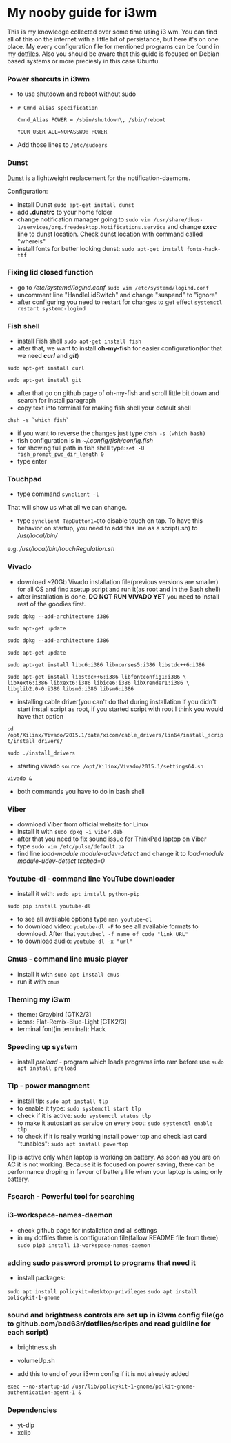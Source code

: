 # **My nooby guide for i3wm**

This is my knowledge collected over some time using i3 wm. You can find all of this on the internet with a little bit of persistance, but here it's on one place. My
every configuration file for mentioned programs can be found in my [dotfiles](https://github.com/bad63r/dotfiles). Also you should be aware that this guide is focused
on Debian based systems or more preciesly in this case Ubuntu.

### Power shorcuts in i3wm

* to use shutdown and reboot without sudo
* 
  `# Cmnd alias specification`

  `Cmnd_Alias POWER = /sbin/shutdown\, /sbin/reboot`
  
  `YOUR_USER ALL=NOPASSWD: POWER` 

* Add those lines to `/etc/sudoers`
### Dunst 

[Dunst](https://dunst-project.org) is a lightweight replacement for the notification-daemons.

Configuration:
* install Dunst `sudo apt-get install dunst`
* add **.dunstrc** to your home folder
* change notification manager going to
`sudo vim /usr/share/dbus-1/services/org.freedesktop.Notifications.service` and change _**exec**_ line to dunst location. Check dunst location with command called "whereis"
* install fonts for better looking dunst: `sudo apt-get install fonts-hack-ttf`

### Fixing lid closed function

* go to  _/etc/systemd/logind.conf_
`sudo vim /etc/systemd/logind.conf`
* uncomment line "HandleLidSwitch" and change "suspend" to "ignore"
* after configuring you need to restart for changes to get effect
`systemctl restart systemd-logind`

### Fish shell

* install Fish shell `sudo apt-get install fish`
* after that, we want to install **oh-my-fish** for easier configuration(for that we need **_curl_** and **_git_**)

`sudo apt-get install curl`

`sudo apt-get install git`

* after that go on github page of oh-my-fish and scroll little bit down and search for install paragraph
* copy text into terminal for making fish shell your default shell
```
chsh -s `which fish`
```
* if you want to reverse the changes just type
`chsh -s (which bash)`
* fish configuration is in _~/.config/fish/config.fish_
* for showing full path in fish shell type:`set -U fish_prompt_pwd_dir_length 0` 
* type enter

### Touchpad

* type command `synclient -l`

That will show us what all we can change.

* type `synclient TapButton1=0`to disable touch on tap. To have this behavior on startup, you need to add this line as a script(.sh) to _/usr/local/bin/_

e.g. _/usr/local/bin/touchRegulation.sh_

### Vivado

* download ~20Gb Vivado installation file(previous versions are smaller) for all OS and find xsetup script and run it(as root and in the Bash shell)
* after installation is done, **DO NOT RUN VIVADO YET** you need to install rest of the goodies first.

`sudo dpkg --add-architecture i386`

`sudo apt-get update`

`sudo dpkg --add-architecture i386`

`sudo apt-get update`

`sudo apt-get install libc6:i386 libncurses5:i386 libstdc++6:i386`

`sudo apt-get install libstdc++6:i386 libfontconfig1:i386 \
libXext6:i386 libxext6:i386 libice6:i386 libXrender1:i386 \
 libglib2.0-0:i386 libsm6:i386 libsm6:i386`
		
* installing cable driver(you can't do that during installation if you didn't start install script as root, if you started script with root I think you would have that option

`cd /opt/Xilinx/Vivado/2015.1/data/xicom/cable_drivers/lin64/install_script/install_drivers/`

`sudo ./install_drivers`

* starting vivado `source /opt/Xilinx/Vivado/2015.1/settings64.sh`

`vivado &`

* both commands you have to do in bash shell

### Viber

* download Viber from official website for Linux
* install it with `sudo dpkg -i viber.deb`
* after that you need to fix sound issue for ThinkPad laptop on Viber
* type `sudo vim /etc/pulse/default.pa`
* find line _load-module module-udev-detect_ and change it to _load-module module-udev-detect tsched=0_

### Youtube-dl - command line YouTube downloader

* install it with: 
`sudo apt install python-pip`

`sudo pip install youtube-dl`
* to see all available options type `man youtube-dl`
* to download video: `youtube-dl -F` to see all available formats to download. After that `youtubedl -f name_of_code "link_URL" `
* to download audio: `youtube-dl -x "url"`

### Cmus - command line music player

* install it with `sudo apt install cmus`
* run it with `cmus`

### Theming my i3wm

* theme: Graybird [GTK2/3]
* icons: Flat-Remix-Blue-Light [GTK2/3]
* terminal font(in temrinal): Hack

### Speeding up system

* install _preload_ - program which loads programs into ram before use
`sudo apt install preload`

### Tlp - power managment

* install tlp: `sudo apt install tlp`
* to enable it type: `sudo systemctl start tlp`
* check if it is active: `sudo systemctl status tlp`
* to make it autostart as service on every boot: `sudo systemctl enable tlp`
* to check if it is really working install power top and check last card "tunables": `sudo apt install powertop`

Tlp is active only when laptop is working on battery. As soon as you are on AC it is not working. Because it is focused on power saving, there can be performance droping in favour of battery life when your laptop is using only battery.

### Fsearch - Powerful tool for searching 

### i3-workspace-names-daemon

* check github page for installation and all settings
* in my dotfiles there is configuration file(fallow README file from there)
`sudo pip3 install i3-workspace-names-daemon`

### adding sudo password prompt to programs that need it

* install packages:

`sudo apt install policykit-desktop-privileges`
`sudo apt install policykit-1-gnome`

### sound and brightness controls are set up in i3wm config file(go to github.com/bad63r/dotfiles/scripts and read guidline for each script)
* brightness.sh
* volumeUp.sh

* add this to end of your i3wm config if it is not already added

`exec --no-startup-id /usr/lib/policykit-1-gnome/polkit-gnome-authentication-agent-1 &`



### Dependencies 

* yt-dlp
* xclip



